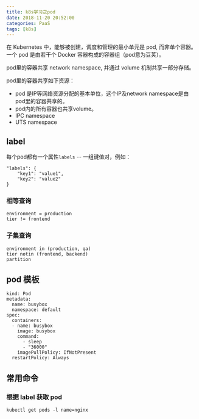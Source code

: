 ```yaml
---
title: k8s学习之pod
date: 2018-11-20 20:52:00
categories: PaaS
tags: [k8s]
---
```


在 Kubernetes 中，能够被创建，调度和管理的最小单元是 pod, 而非单个容器。一个 pod 是由若干个 Docker 容器构成的容器组（pod意为豆荚）。

<!-- more -->

pod里的容器共享 network namespace, 并通过 volume 机制共享一部分存储。

pod里的容器共享如下资源：

- pod 是IP等网络资源分配的基本单位，这个IP及network namespace是由pod里的容器共享的。
- pod内的所有容器也共享volume。
- IPC namespace
- UTS namespace

## label

每个pod都有一个属性`labels` -- 一组键值对，例如：

```
"labels": {
    "key1": "value1",
    "key2": "value2"
}
```

### 相等查询

```
environment = production
tier != frontend
```

### 子集查询

```
environment in (production, qa)
tier notin (frontend, backend)
partition
```

## pod 模板

```
kind: Pod
metadata:
  name: busybox
  namespace: default
spec:
  containers:
  - name: busybox
    image: busybox
    command:
      - sleep
      - "36000"
    imagePullPolicy: IfNotPresent
  restartPolicy: Always
```

## 常用命令

### 根据 label 获取 pod

```
kubectl get pods -l name=nginx
```

